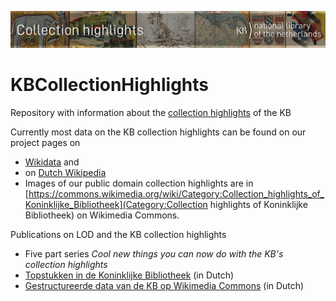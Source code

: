 ![Banner](banners/KBTopstukkenBannerWikimedia_EN.jpg)
# KBCollectionHighlights
Repository with information about the [collection highlights](https://www.kb.nl/galerij/digitale-topstukken) of the KB

Currently most data on the KB collection highlights can be found on our project pages on 
* [Wikidata](https://www.wikidata.org/wiki/Wikidata:WikiProject_Collection_highlights_National_Library_of_the_Netherlands) and  
* on [Dutch Wikipedia](https://nl.wikipedia.org/wiki/Wikipedia:GLAM/Koninklijke_Bibliotheek_en_Nationaal_Archief/Topstukken)
* Images of our public domain collection highlights are in [https://commons.wikimedia.org/wiki/Category:Collection_highlights_of_Koninklijke_Bibliotheek](Category:Collection highlights of Koninklijke Bibliotheek) on Wikimedia Commons.

Publications on LOD and the KB collection highlights
* Five part series *Cool new things you can now do with the KB's collection highlights*
* <a href="https://medium.com/@ecritures/topstukken-in-de-koninklijke-bibliotheek-b32780f314f8">Topstukken in de Koninklijke Bibliotheek</a> (in Dutch)
* <a href="https://medium.com/@ecritures/gestructureerde-data-van-de-kb-op-wikimedia-commons-35dc948c2eee">Gestructureerde data van de KB op Wikimedia Commons</a> (in Dutch)
